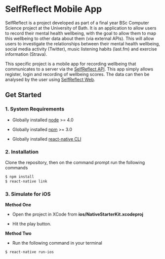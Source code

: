 # SelfReflect Mobile App
SelfReflect is a project developed as part of a final year BSc Computer Science project at the University of Bath. It is an application to allow users to record their mental health wellbeing, with the goal to allow them to map this wellbeing to other data about them (via external APIs). This will allow users to investigate the relationships between their mental health wellbeing, social media activity (Twitter), music listening habits (last.fm) and exercise information (Strava).

This specific project is a mobile app for recording wellbeing that communicates to a server via the [SelfReflect API](https://github.com/liamjcrewe/selfreflect-api). This app simply allows register, login and recording of wellbeing scores. The data can then be analysed by the user using [SelfReflect Web](https://github.com/liamjcrewe/selfreflect-web).

## Get Started

### 1. System Requirements

* Globally installed [node](https://nodejs.org/en/) >= 4.0

* Globally installed [npm](https://www.npmjs.org/) >= 3.0

* Globally installed [react-native CLI](https://facebook.github.io/react-native/docs/getting-started.html)

### 2. Installation

Clone the repository, then on the command prompt run the following commands

```sh
$ npm install
$ react-native link
```

### 3. Simulate for iOS

**Method One**

*	Open the project in XCode from **ios/NativeStarterKit.xcodeproj**

*	Hit the play button.


**Method Two**

*	Run the following command in your terminal

```sh
$ react-native run-ios
```

